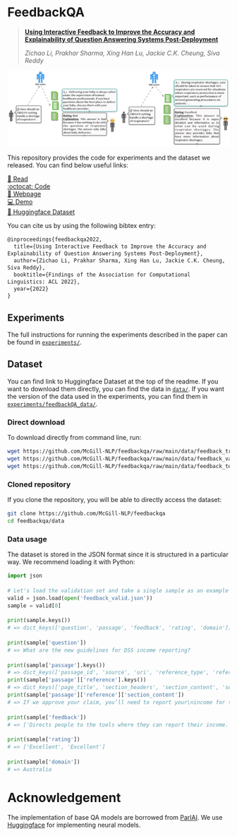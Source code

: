 # FeedbackQA

> [**Using Interactive Feedback to Improve the Accuracy and Explainability of Question Answering Systems Post-Deployment**](https://arxiv.org/abs/2204.03025)
>
> *Zichao Li, Prakhar Sharma, Xing Han Lu, Jackie C.K. Cheung, Siva Reddy*

![An diagram of how FeedbackQA conceptually works](/docs/fbqa.png)

This repository provides the code for experiments and the dataset we released. You can find below useful links:

[📄 Read](https://arxiv.org/abs/2204.03025)\
[:octocat: Code](https://github.com/McGill-NLP/feedbackqa)\
[🔗 Webpage](https://mcgill-nlp.github.io/feedbackqa/)\
[💻 Demo](http://206.12.100.48:8080/)\
[🤗 Huggingface Dataset](https://huggingface.co/datasets/McGill-NLP/feedbackQA)


You can cite us by using the following bibtex entry:
```
@inproceedings{feedbackqa2022,
  title={Using Interactive Feedback to Improve the Accuracy and Explainability of Question Answering Systems Post-Deployment},
  author={Zichao Li, Prakhar Sharma, Xing Han Lu, Jackie C.K. Cheung, Siva Reddy},
  booktitle={Findings of the Association for Computational Linguistics: ACL 2022},
  year={2022}
}
```

## Experiments

The full instructions for running the experiments described in the paper can be found in [`experiments/`](./experiments).

## Dataset

You can find link to Huggingface Dataset at the top of the readme. If you want to download them directly, you can find the data in [`data/`](./data). If you want the version of the data used in the experiments, you can find them in [`experiments/feedbackQA_data/`](./experiments/feedbackQA_data/).

### Direct download

To download directly from command line, run:

```bash
wget https://github.com/McGill-NLP/feedbackqa/raw/main/data/feedback_train.json
wget https://github.com/McGill-NLP/feedbackqa/raw/main/data/feedback_valid.json
wget https://github.com/McGill-NLP/feedbackqa/raw/main/data/feedback_test.json
```

### Cloned repository

If you clone the repository, you will be able to directly access the dataset:

```bash
git clone https://github.com/McGill-NLP/feedbackqa
cd feedbackqa/data
```

### Data usage

The dataset is stored in the JSON format since it is structured in a particular way. We recommend loading it with Python:

```python
import json

# Let's load the validation set and take a single sample as an example
valid = json.load(open('feedback_valid.json'))
sample = valid[0]

print(sample.keys())
# => dict_keys(['question', 'passage', 'feedback', 'rating', 'domain'])

print(sample['question'])
# => What are the new guidelines for DSS income reporting?

print(sample['passage'].keys())
# => dict_keys(['passage_id', 'source', 'uri', 'reference_type', 'reference'])
print(sample['passage']['reference'].keys())
# => dict_keys(['page_title', 'section_headers', 'section_content', 'selection_span', 'section_content_html'])
print(sample['passage']['reference']['section_content'])
# => If we approve your claim, you’ll need to report your\nincome for the past 2 weeks to\nget your first payment.\nTo do this, [...]

print(sample['feedback'])
# => ['Directs people to the tools where they can report their income.', 'Gives requirements and links in response.']

print(sample['rating'])
# => ['Excellent', 'Excellent']

print(sample['domain'])
# => Australia
```

# Acknowledgement

The implementation of base QA models are borrowed from [ParlAI](https://github.com/facebookresearch/ParlAI). We use [Huggingface](https://github.com/huggingface) for implementing neural models.